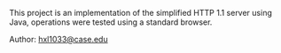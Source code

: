 This project is an implementation of the simplified HTTP 1.1 server using Java, operations were tested using a standard browser. 

Author: hxl1033@case.edu
